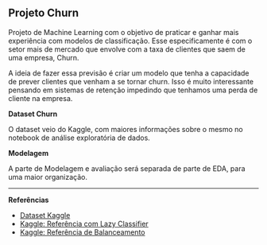 ## Projeto Churn

Projeto de Machine Learning com o objetivo de praticar e ganhar mais experiência com modelos de classificação. Esse especificamente é com o setor mais de mercado que envolve com a taxa de clientes que saem de uma empresa, Churn.

A ideia de fazer essa previsão é criar um modelo que tenha a capacidade de prever clientes que venham a se tornar churn. Isso é muito interessante pensando em sistemas de retenção impedindo que tenhamos uma perda de cliente na empresa.

**Dataset Churn**

O dataset veio do Kaggle, com maiores informações sobre o mesmo no notebook de análise exploratória de dados. 

**Modelagem**

A parte de Modelagem e avaliação será separada de parte de EDA, para uma maior organização.

---

**Referências**
* [Dataset Kaggle](https://www.kaggle.com/datasets/gauravtopre/bank-customer-churn-dataset?datasetId=2445309&sortBy=voteCount)
* [Kaggle: Referência com Lazy Classifier](https://www.kaggle.com/code/prathameshgadekar/bankchurn-eda-and-prediction-using-lazy-classifier)
* [Kaggle: Referência de Balanceamento](https://www.kaggle.com/code/raphaelmarconato/churn-eda-balancing-and-machine-learning/notebook)

